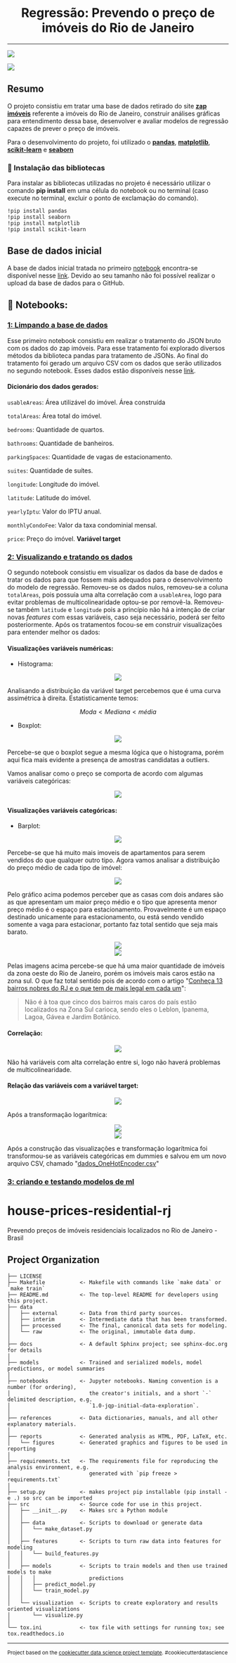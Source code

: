 <h1 align="center"> Regressão: Prevendo o preço de imóveis do Rio de Janeiro </h1>
<hr>
<p>
   <img src="http://img.shields.io/static/v1?label=STATUS&message=EM%20DESENVOLVIMENTO&color=RED&style=for-the-badge"/>
</p>

![](https://invexo.com.br/blog/wp-content/uploads/2020/08/viver-no-rio-de-janeiro-rj.jpg)

## Resumo

O projeto consistiu em tratar uma base de dados retirado do site **[zap imóveis](https://www.zapimoveis.com.br/?gclid=CjwKCAjwkMeUBhBuEiwA4hpqEJ-zRtqOKwUjCjzkYA3a1SgjxB6nhAlN_WlG9Q028cVeNAInIH_EuRoCyTgQAvD_BwE&utm_referrer=https%3A%2F%2Fwww.google.com%2F)** referente a imóveis do Rio de Janeiro, construir análises gráficas para entendimento dessa base, desenvolver e avaliar modelos de regressão capazes de prever o preço de imóveis.

Para o desenvolvimento do projeto, foi utilizado o **[pandas](https://pandas.pydata.org/)**, **[matplotlib](https://matplotlib.org/)**, **[scikit-learn](https://scikit-learn.org/)** e **[seaborn](https://seaborn.pydata.org/)**

### 🔧 Instalação das bibliotecas

Para instalar as bibliotecas utilizadas no projeto é necessário utilizar o comando **pip install** em uma célula do notebook ou no terminal (caso execute no terminal, excluir o ponto de exclamação do comando).

```
!pip install pandas
!pip install seaborn
!pip install matplotlib
!pip install scikit-learn
```

<h2>Base de dados inicial</h2>

A base de dados inicial tratada no primeiro [notebook](https://github.com/BrunoRaphaell/previsao_precos_imoveis_zap/blob/master/Projeto/1%20-%20Limpeza%20e%20tratamento%20dos%20dados/limpeza.ipynb) encontra-se disponível nesse [link](https://drive.google.com/file/d/1av_5fuOYTW95esDRypeAwo4yIBavh2CW/view?usp=sharing). Devido ao seu tamanho não foi possível realizar o upload da base de dados para o GitHub.

<h2>📓 Notebooks:</h2>

<h3><a href='https://github.com/BrunoRaphaell/previsao_precos_imoveis_zap/blob/master/Projeto/1%20-%20Limpeza%20e%20tratamento%20dos%20dados/limpeza.ipynb'>1: Limpando a base de dados</a></h3>

Esse primeiro notebook consistiu em realizar o tratamento do JSON bruto com os dados do zap imóveis. Para esse tratamento foi explorado diversos métodos da biblioteca pandas para tratamento de JSONs. Ao final do tratamento foi gerado um arquivo CSV com os dados que serão utilizados no segundo notebook. Esses dados estão disponíveis nesse [link](https://raw.githubusercontent.com/BrunoRaphaell/previsao_precos_imoveis_zap/master/dados/dados_tratados.csv).

<h4>Dicionário dos dados gerados:</h4>

`usableAreas`: Área utilizável do imóvel. Área construída

`totalAreas`: Área total do imóvel. 

`bedrooms`: Quantidade de quartos.

`bathrooms`: Quantidade de banheiros.

`parkingSpaces`: Quantidade de vagas de estacionamento.

`suites`: Quantidade de suítes.

`longitude`: Longitude do imóvel.

`latitude`: Latitude do imóvel.

`yearlyIptu`: Valor do IPTU anual.

`monthlyCondoFee`: Valor da taxa condominial mensal.

`price`: Preço do imóvel. **Variável target**

<h3><a href='https://github.com/BrunoRaphaell/previsao_precos_imoveis_zap/blob/master/Projeto/2%20-%20Visualizando%20conjunto%20de%20dados/Visualizando%20e%20tratando%20os%20dados.ipynb'>2: Visualizando e tratando os dados</a></h3>

O segundo notebook consistiu em visualizar os dados da base de dados e tratar os dados para que fossem mais adequados para o desenvolvimento do modelo de regressão. Removeu-se os dados nulos, removeu-se a coluna `totalAreas`, pois possuía uma alta correlação com a `usableArea`, logo para evitar problemas de multicolinearidade optou-se por removê-la. Removeu-se também `latitude` e `longitude` pois a princípio não há a intenção de criar novas *features* com essas variáveis, caso seja necessário, poderá ser feito posteriormente. Após os tratamentos focou-se em construir visualizações para entender melhor os dados:

<h4>Visualizações variáveis numéricas:</h4>

* Histograma:

<center><img src="https://i.imgur.com/mtzEsMq.png"></center>

Analisando a distribuição da variável target percebemos que é uma curva assimétrica à direita. Estatisticamente temos:

$$Moda < Mediana < média$$

* Boxplot:

<center><img src="https://i.imgur.com/xFAuMH8.png"></center>

Percebe-se que o boxplot segue a mesma lógica que o histograma, porém aqui fica mais evidente a presença de amostras candidatas a outliers. 

Vamos analisar como o preço se comporta de acordo com algumas variáveis categóricas:


<center><img src="https://i.imgur.com/bmkavM3.png"></center>

<h4>Visualizações variáveis categóricas:</h4>

* Barplot: 

<center><img src="https://i.imgur.com/XzQScqW.png"></center>

Percebe-se que há muito mais imoveis de apartamentos para serem vendidos do que qualquer outro tipo. Agora vamos analisar a distribuição do preço médio de cada tipo de imóvel: 

<center><img src="https://i.imgur.com/0SUnMLO.png"></center>

Pelo gráfico acima podemos perceber que as casas com dois andares são as que apresentam um maior preço médio e o tipo que apresenta menor preço médio é o espaço para estacionamento. Provavelmente é um espaço destinado unicamente para estacionamento, ou está sendo vendido somente a vaga para estacionar, portanto faz total sentido que seja mais barato.

<center><img src="https://i.imgur.com/TLHsAXM.png"></center>
<center><img src="https://i.imgur.com/xX4I8yd.png"></center>

Pelas imagens acima percebe-se que há uma maior quantidade de imóveis da zona oeste do Rio de Janeiro, porém os imóveis mais caros estão na zona sul. O que faz total sentido pois de acordo com o artigo "[Conheça 13 bairros nobres do RJ e o que tem de mais legal em cada um](https://blog.loft.com.br/bairros-nobres-do-rj/)": 

> Não é à toa que cinco dos bairros mais caros do país estão localizados na Zona Sul carioca, sendo eles o Leblon, Ipanema, Lagoa, Gávea e Jardim Botânico.

<h4>Correlação:</h4>

<center><img src="https://i.imgur.com/VRRUM7C.png"></center>

Não há variáveis com alta correlação entre si, logo não haverá problemas de multicolinearidade.

<h4>Relação das variáveis com a variável target:</h4>

<center><img src="https://i.imgur.com/p5PZeaF.png"></center>

Após a transformação logarítmica:

<center><img src="https://i.imgur.com/GKlCLDI.png"></center>
<center><img src="https://i.imgur.com/OLCMw8m.png"></center>

Após a construção das visualizações e transformação logarítmica foi transformou-se as variáveis categóricas em dummies e salvou em um novo arquivo CSV, chamado "[dados_OneHotEncoder.csv](https://raw.githubusercontent.com/BrunoRaphaell/previsao_precos_imoveis_zap/master/dados/dados_OneHotEncoder.csv)"

<h3><a href='https://github.com/BrunoRaphaell/previsao_precos_imoveis_zap/blob/master/Projeto/3%20-%20Modelos%20de%20ML/criando%20e%20testando%20modelos%20de%20ml.ipynb'>3: criando e testando modelos de ml</a></h3>

house-prices-residential-rj
==============================

Prevendo preços de imóveis residenciais localizados no Rio de Janeiro - Brasil

Project Organization
------------

    ├── LICENSE
    ├── Makefile           <- Makefile with commands like `make data` or `make train`
    ├── README.md          <- The top-level README for developers using this project.
    ├── data
    │   ├── external       <- Data from third party sources.
    │   ├── interim        <- Intermediate data that has been transformed.
    │   ├── processed      <- The final, canonical data sets for modeling.
    │   └── raw            <- The original, immutable data dump.
    │
    ├── docs               <- A default Sphinx project; see sphinx-doc.org for details
    │
    ├── models             <- Trained and serialized models, model predictions, or model summaries
    │
    ├── notebooks          <- Jupyter notebooks. Naming convention is a number (for ordering),
    │                         the creator's initials, and a short `-` delimited description, e.g.
    │                         `1.0-jqp-initial-data-exploration`.
    │
    ├── references         <- Data dictionaries, manuals, and all other explanatory materials.
    │
    ├── reports            <- Generated analysis as HTML, PDF, LaTeX, etc.
    │   └── figures        <- Generated graphics and figures to be used in reporting
    │
    ├── requirements.txt   <- The requirements file for reproducing the analysis environment, e.g.
    │                         generated with `pip freeze > requirements.txt`
    │
    ├── setup.py           <- makes project pip installable (pip install -e .) so src can be imported
    ├── src                <- Source code for use in this project.
    │   ├── __init__.py    <- Makes src a Python module
    │   │
    │   ├── data           <- Scripts to download or generate data
    │   │   └── make_dataset.py
    │   │
    │   ├── features       <- Scripts to turn raw data into features for modeling
    │   │   └── build_features.py
    │   │
    │   ├── models         <- Scripts to train models and then use trained models to make
    │   │   │                 predictions
    │   │   ├── predict_model.py
    │   │   └── train_model.py
    │   │
    │   └── visualization  <- Scripts to create exploratory and results oriented visualizations
    │       └── visualize.py
    │
    └── tox.ini            <- tox file with settings for running tox; see tox.readthedocs.io


--------

<p><small>Project based on the <a target="_blank" href="https://drivendata.github.io/cookiecutter-data-science/">cookiecutter data science project template</a>. #cookiecutterdatascience</small></p>
